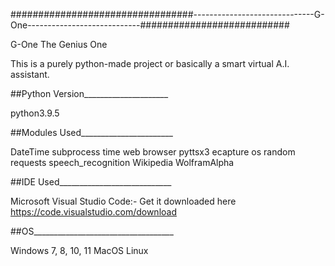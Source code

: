 #################################------------------------------G-One----------------------------###########################

G-One
The Genius One



This is a purely python-made project or basically a smart virtual A.I. assistant.

##Python Version_____________________

python3.9.5




##Modules Used_______________________


DateTime
subprocess
time
web browser
pyttsx3
ecapture
os
random
requests
speech_recognition 
Wikipedia
WolframAlpha



##IDE Used____________________________

Microsoft Visual Studio Code:-
Get it downloaded here
https://code.visualstudio.com/download


##OS___________________________________

Windows 7, 8, 10, 11
MacOS
Linux
